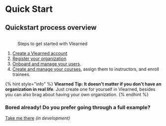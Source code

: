 # Quick Start

## Quickstart process overview

<figure><img src="../../.gitbook/assets/2-Sign up.png" alt=""><figcaption><p>Steps to get started with Vlearned</p></figcaption></figure>

1. [Create a Vlearned account](create-a-vlearned-account.md#sign-up)
2. [Register your organization](create-a-vlearned-account.md#create-organization-and-profile)
3. [Onboard and manage your users](onboard-and-manage-your-users.md).
4. [Create and manage your courses](create-and-manage-your-courses.md), assign them to instructors, and enroll trainees.

{% hint style="info" %}
**Vlearned Tip: It doesn't matter if you don't have an organization in real life**. Just create one for yourself in Vlearned, besides you can also brag about having your own organization.
{% endhint %}

### Bored already! Do you prefer going through a full example?

[Take me there](broken-reference) _(in development)_&#x20;
